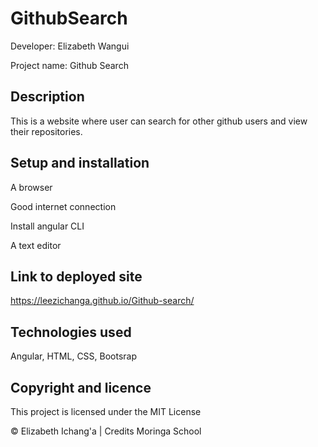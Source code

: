 # GithubSearch
Developer: Elizabeth Wangui

Project name: Github Search

## Description
This is a website where user can search for other github users and view their repositories.

## Setup and installation
A browser

Good internet connection

Install angular CLI

A text editor

## Link to deployed site
https://leezichanga.github.io/Github-search/



## Technologies used
Angular, HTML, CSS, Bootsrap

## Copyright and licence
This project is licensed under the MIT License 

© Elizabeth Ichang'a | Credits Moringa School


